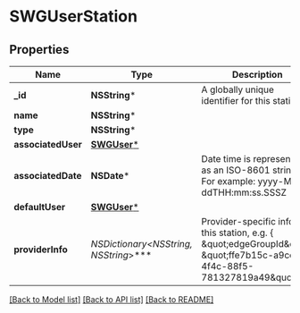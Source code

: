 # SWGUserStation

## Properties
Name | Type | Description | Notes
------------ | ------------- | ------------- | -------------
**_id** | **NSString*** | A globally unique identifier for this station | [optional] 
**name** | **NSString*** |  | [optional] 
**type** | **NSString*** |  | [optional] 
**associatedUser** | [**SWGUser***](SWGUser.md) |  | [optional] 
**associatedDate** | **NSDate*** | Date time is represented as an ISO-8601 string. For example: yyyy-MM-ddTHH:mm:ss.SSSZ | [optional] 
**defaultUser** | [**SWGUser***](SWGUser.md) |  | [optional] 
**providerInfo** | **NSDictionary&lt;NSString*, NSString*&gt;*** | Provider-specific info for this station, e.g. { \&quot;edgeGroupId\&quot;: \&quot;ffe7b15c-a9cc-4f4c-88f5-781327819a49\&quot; } | [optional] 

[[Back to Model list]](../README.md#documentation-for-models) [[Back to API list]](../README.md#documentation-for-api-endpoints) [[Back to README]](../README.md)



